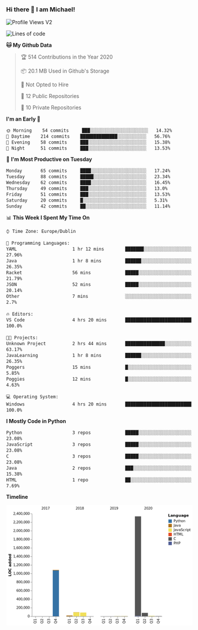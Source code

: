 ### Hi there 👋 I am Michael!

![Profile Views V2](https://komarev.com/ghpvc/?username=AppDevMichael)

<!--START_SECTION:waka-->
![Lines of code](https://img.shields.io/badge/From%20Hello%20World%20I%27ve%20Written-11.8%20million%20lines%20of%20code-blue)

**🐱 My Github Data** 

> 🏆 514 Contributions in the Year 2020
 > 
> 📦 20.1 MB Used in Github's Storage 
 > 
> 🚫 Not Opted to Hire
 > 
> 📜 12 Public Repositories
 > 
> 🔑 10 Private Repositories 

**I'm an Early 🐤** 

```text
🌞 Morning    54 commits     ███░░░░░░░░░░░░░░░░░░░░░░   14.32% 
🌆 Daytime    214 commits    ██████████████░░░░░░░░░░░   56.76% 
🌃 Evening    58 commits     ███░░░░░░░░░░░░░░░░░░░░░░   15.38% 
🌙 Night      51 commits     ███░░░░░░░░░░░░░░░░░░░░░░   13.53%

```
📅 **I'm Most Productive on Tuesday** 

```text
Monday       65 commits     ████░░░░░░░░░░░░░░░░░░░░░   17.24% 
Tuesday      88 commits     █████░░░░░░░░░░░░░░░░░░░░   23.34% 
Wednesday    62 commits     ████░░░░░░░░░░░░░░░░░░░░░   16.45% 
Thursday     49 commits     ███░░░░░░░░░░░░░░░░░░░░░░   13.0% 
Friday       51 commits     ███░░░░░░░░░░░░░░░░░░░░░░   13.53% 
Saturday     20 commits     █░░░░░░░░░░░░░░░░░░░░░░░░   5.31% 
Sunday       42 commits     ██░░░░░░░░░░░░░░░░░░░░░░░   11.14%

```


📊 **This Week I Spent My Time On** 

```text
⌚︎ Time Zone: Europe/Dublin

💬 Programming Languages: 
YAML                     1 hr 12 mins        ███████░░░░░░░░░░░░░░░░░░   27.96% 
Java                     1 hr 8 mins         ██████░░░░░░░░░░░░░░░░░░░   26.35% 
Racket                   56 mins             █████░░░░░░░░░░░░░░░░░░░░   21.79% 
JSON                     52 mins             █████░░░░░░░░░░░░░░░░░░░░   20.14% 
Other                    7 mins              ░░░░░░░░░░░░░░░░░░░░░░░░░   2.7%

🔥 Editors: 
VS Code                  4 hrs 20 mins       █████████████████████████   100.0%

🐱‍💻 Projects: 
Unknown Project          2 hrs 44 mins       ███████████████░░░░░░░░░░   63.17% 
JavaLearning             1 hr 8 mins         ██████░░░░░░░░░░░░░░░░░░░   26.35% 
Poggers                  15 mins             █░░░░░░░░░░░░░░░░░░░░░░░░   5.85% 
Poggies                  12 mins             █░░░░░░░░░░░░░░░░░░░░░░░░   4.63%

💻 Operating System: 
Windows                  4 hrs 20 mins       █████████████████████████   100.0%

```

**I Mostly Code in Python** 

```text
Python                   3 repos             █████░░░░░░░░░░░░░░░░░░░░   23.08% 
JavaScript               3 repos             █████░░░░░░░░░░░░░░░░░░░░   23.08% 
C                        3 repos             █████░░░░░░░░░░░░░░░░░░░░   23.08% 
Java                     2 repos             ███░░░░░░░░░░░░░░░░░░░░░░   15.38% 
HTML                     1 repo              ██░░░░░░░░░░░░░░░░░░░░░░░   7.69%

```


**Timeline**

![Chart not found](https://github.com/AppDevMichael/AppDevMichael/blob/master/charts/bar_graph.png) 


<!--END_SECTION:waka-->

